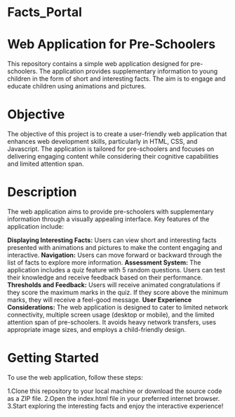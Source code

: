 # Facts_Portal
# Web Application for Pre-Schoolers

This repository contains a simple web application designed for pre-schoolers. The application provides supplementary information to young children in the form of short and interesting facts. The aim is to engage and educate children using animations and pictures.

# Objective

The objective of this project is to create a user-friendly web application that enhances web development skills, particularly in HTML, CSS, and Javascript. The application is tailored for pre-schoolers and focuses on delivering engaging content while considering their cognitive capabilities and limited attention span.

# Description

The web application aims to provide pre-schoolers with supplementary information through a visually appealing interface. Key features of the application include:

**Displaying Interesting Facts:** Users can view short and interesting facts presented with animations and pictures to make the content engaging and interactive.
**Navigation:** Users can move forward or backward through the list of facts to explore more information.
**Assessment System:** The application includes a quiz feature with 5 random questions. Users can test their knowledge and receive feedback based on their performance.
**Thresholds and Feedback:** Users will receive animated congratulations if they score the maximum marks in the quiz. If they score above the minimum marks, they will receive a feel-good message.
**User Experience Considerations:** The web application is designed to cater to limited network connectivity, multiple screen usage (desktop or mobile), and the limited attention span of pre-schoolers. It avoids heavy network transfers, uses appropriate image sizes, and employs a child-friendly design.

# Getting Started

To use the web application, follow these steps:

1.Clone this repository to your local machine or download the source code as a ZIP file.
2.Open the index.html file in your preferred internet browser.
3.Start exploring the interesting facts and enjoy the interactive experience!
